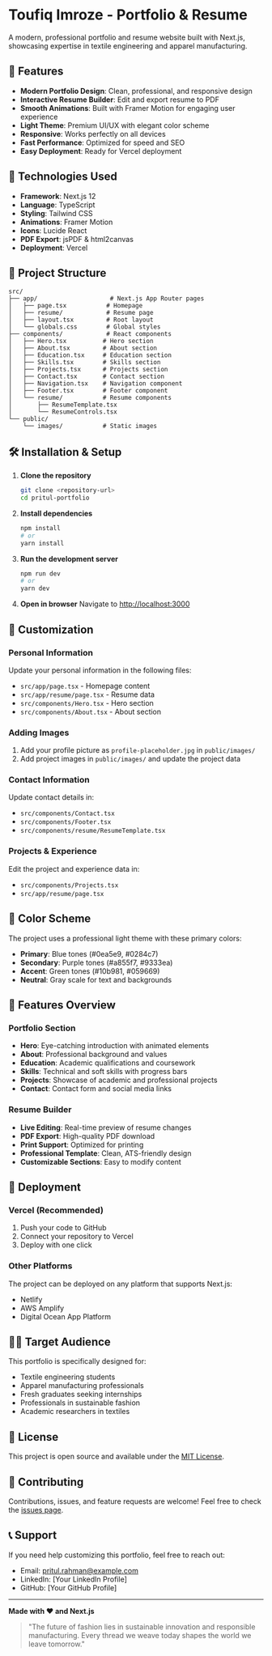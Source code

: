 # Toufiq Imroze - Portfolio & Resume

A modern, professional portfolio and resume website built with Next.js, showcasing expertise in textile engineering and apparel manufacturing.

## 🌟 Features

- **Modern Portfolio Design**: Clean, professional, and responsive design
- **Interactive Resume Builder**: Edit and export resume to PDF
- **Smooth Animations**: Built with Framer Motion for engaging user experience
- **Light Theme**: Premium UI/UX with elegant color scheme
- **Responsive**: Works perfectly on all devices
- **Fast Performance**: Optimized for speed and SEO
- **Easy Deployment**: Ready for Vercel deployment

## 🚀 Technologies Used

- **Framework**: Next.js 12
- **Language**: TypeScript
- **Styling**: Tailwind CSS
- **Animations**: Framer Motion
- **Icons**: Lucide React
- **PDF Export**: jsPDF & html2canvas
- **Deployment**: Vercel

## 📁 Project Structure

```
src/
├── app/                    # Next.js App Router pages
│   ├── page.tsx           # Homepage
│   ├── resume/            # Resume page
│   ├── layout.tsx         # Root layout
│   └── globals.css        # Global styles
├── components/            # React components
│   ├── Hero.tsx          # Hero section
│   ├── About.tsx         # About section
│   ├── Education.tsx     # Education section
│   ├── Skills.tsx        # Skills section
│   ├── Projects.tsx      # Projects section
│   ├── Contact.tsx       # Contact section
│   ├── Navigation.tsx    # Navigation component
│   ├── Footer.tsx        # Footer component
│   └── resume/           # Resume components
│       ├── ResumeTemplate.tsx
│       └── ResumeControls.tsx
└── public/
    └── images/           # Static images
```

## 🛠️ Installation & Setup

1. **Clone the repository**
   ```bash
   git clone <repository-url>
   cd pritul-portfolio
   ```

2. **Install dependencies**
   ```bash
   npm install
   # or
   yarn install
   ```

3. **Run the development server**
   ```bash
   npm run dev
   # or
   yarn dev
   ```

4. **Open in browser**
   Navigate to [http://localhost:3000](http://localhost:3000)

## 📝 Customization

### Personal Information
Update your personal information in the following files:
- `src/app/page.tsx` - Homepage content
- `src/app/resume/page.tsx` - Resume data
- `src/components/Hero.tsx` - Hero section
- `src/components/About.tsx` - About section

### Adding Images
1. Add your profile picture as `profile-placeholder.jpg` in `public/images/`
2. Add project images in `public/images/` and update the project data

### Contact Information
Update contact details in:
- `src/components/Contact.tsx`
- `src/components/Footer.tsx`
- `src/components/resume/ResumeTemplate.tsx`

### Projects & Experience
Edit the project and experience data in:
- `src/components/Projects.tsx`
- `src/app/resume/page.tsx`

## 🎨 Color Scheme

The project uses a professional light theme with these primary colors:
- **Primary**: Blue tones (#0ea5e9, #0284c7)
- **Secondary**: Purple tones (#a855f7, #9333ea)
- **Accent**: Green tones (#10b981, #059669)
- **Neutral**: Gray scale for text and backgrounds

## 📱 Features Overview

### Portfolio Section
- **Hero**: Eye-catching introduction with animated elements
- **About**: Professional background and values
- **Education**: Academic qualifications and coursework
- **Skills**: Technical and soft skills with progress bars
- **Projects**: Showcase of academic and professional projects
- **Contact**: Contact form and social media links

### Resume Builder
- **Live Editing**: Real-time preview of resume changes
- **PDF Export**: High-quality PDF download
- **Print Support**: Optimized for printing
- **Professional Template**: Clean, ATS-friendly design
- **Customizable Sections**: Easy to modify content

## 🚀 Deployment

### Vercel (Recommended)
1. Push your code to GitHub
2. Connect your repository to Vercel
3. Deploy with one click

### Other Platforms
The project can be deployed on any platform that supports Next.js:
- Netlify
- AWS Amplify
- Digital Ocean App Platform

## 🧑‍💼 Target Audience

This portfolio is specifically designed for:
- Textile engineering students
- Apparel manufacturing professionals
- Fresh graduates seeking internships
- Professionals in sustainable fashion
- Academic researchers in textiles

## 📄 License

This project is open source and available under the [MIT License](LICENSE).

## 🤝 Contributing

Contributions, issues, and feature requests are welcome! Feel free to check the [issues page](issues).

## 📞 Support

If you need help customizing this portfolio, feel free to reach out:
- Email: pritul.rahman@example.com
- LinkedIn: [Your LinkedIn Profile]
- GitHub: [Your GitHub Profile]

---

**Made with ❤️ and Next.js**

> "The future of fashion lies in sustainable innovation and responsible manufacturing. Every thread we weave today shapes the world we leave tomorrow."
